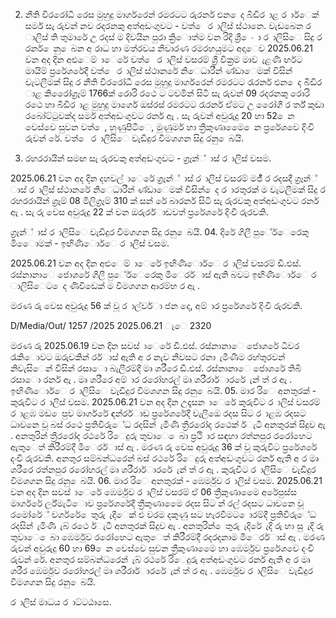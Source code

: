 02. නීති විරරෝධී රෙස මුහුදු මාර්ගරෙන් රමරටට රුරර්න එන ෙද බීඩිර ාළ ර ාර්ෙක් සමර් සැ රුවන් නව රදරනකු අත්අඩංගුවට - වත් ෙ ර ාලිස් ස්ථානෙ. වැඩබෙන ර ාලිස් ති තුමාරේ උ රදස් ම දිවයින පුරා ක්‍රිොත්ම වන රිදි ශ්‍රී ෙං ා ර ාලිසිෙ සිදු ර රර්න ෙනු ෙබන අ රාධ හා මත්රවය නිවාරණ රමරහයුමට අදාෙව 2025.06.21 වන අද දින අළුෙම් ාෙරේ වත් ෙ ර ාලිස් වසරම් ශ්‍රී වික්‍රම මාව ැළණි ර්ඟට මායිම් ප්‍රරේශරේදී වත් ෙ ර ාලිස් ස්ථානරේ නිෙධාරීන් ණ්ඩාෙමක් විසින් වැටලීමක් සිදු ර නීති විරරෝධී රෙස මුහුදු මාර්ගරෙන් රමරටට රැරර්න එන ෙද බීඩිර ාළ කිරෙෝග්‍රෑම් 1766ක් රොරි රථෙ ට ටවමින් සිටි සැ රුවන් 09 රදරනකු රොරි රථෙ හා බීඩිර ාළ මුහුදු මාර්ගෙ ඔස්රස් රමරටට රැරර්න ඒමට උ රෙෝගී ර ර්ත් කුඩා රබෝට්ටුවක්ද සමර් අත්අඩංගුවට රර්න ඇ . සැ රුවන් අවුරුදු 20 හා 52 ෙන වෙස්වෙ සුවන වත් ෙ, හුණුපිටිෙ, මුණුර්ම හා ත්‍රීකුණාමෙෙ ෙන ප්‍රරේශවෙ දිංචි රුවන් රේ. වත් ෙ ර ාලිසිෙ වැඩිදුර විමශගන සිදු රනු ෙබයි.

03. රහරරායින් සමඟ සැ රුරවකු අත්අඩංගුවට - ග්‍රෑන්් ාස් ර ාලිස් වසම.

2025.06.21 වන අද දින දහවල් ාෙරේ ග්‍රෑන්් ාස් ර ාලිස් වසරම් මජී් ර රදසදී ග්‍රෑන්් ාස් ර ාලිස් ස්ථානරේ නිෙධාරීන් ණ්ඩාෙමක් විසින් ෙද ර ාරතුරක් ම වැටලීමක් සිදු ර රහරරායින් ග්‍රෑම් 08 මිලිග්‍රෑම් 310 ක් සන් රේ බාරර්න සිටි සැ රුරවකු අත්අඩංගුවට රර්න ඇ . සැ රු වෙස අවුරුදු 22 ක් වන ඔරුරර්ාඩවත් ප්‍රරේශරේ දිංචි රුරවකි.

ග්‍රෑන්් ාස් ර ාලිසිෙ වැඩිදුර විමශගන සිදු රනු ෙබයි. 04. දිරේ ගිලී පුේර්ෙරෙකු මිෙොමක් - ඉඟිණිොර්ෙ ර ාලිස් වසම.

2025.06.21 වන අද දින අළුෙම් ාෙරේ ඉඟිණිොර්ෙ ර ාලිස් වසරම් ඩී.එස්. රස්නානාෙ ජොශරේ ගිලී පුේර්ෙරෙකු මිෙරර්ාස් ඇති බවට ඉඟිණිොර්ෙ ර ාලිසිෙට ෙද ණිවිඩෙක් ම විමශගන ආරම්භ ර ඇ .

මරණ රු වෙස අවුරුදු 56 ක් වූ ර ාල්වර්ා ජන දෙ, අම් ාර ප්‍රරේශරේ දිංචි රුරවකි.

D/Media/Out/ 1257 /2025 2025.06.21 ැෙ 2320

මරණ රු 2025.06.19 වන දින සවස් ාෙරේ ඩී.එස්. රස්නානාෙ ජොශරේ ධීවර රැකිොවට ඔරුවකින් රර්ාස් ඇති අ ර නැව නිවසට රනා ැමීණීම රහ්තුරවන් නිවැසිෙන් විසින් රසාො බැලීරම්දී මෘ ශරීරෙ ඩී.එස්. රස්නානාෙ ජොශරේ තිබී රසාො රර්න ඇ . මෘ ශරීරෙ අම් ාර රරෝහරල් මෘ ශරීරාර්ාරරේ ැන් ත් ර ඇ . ඉඟිණිොර්ෙ ර ාලිසිෙ වැඩිදුර විමශගන සිදු රනු ෙබයි. 05. මාර රිෙ අනතුරක් - කුරුවිට ර ාලිස් වසම. 2025.06.21 වන අද දින උදෑසන ාෙරේ කුරුවිට ර ාලිස් වසරම් ර ාළඹ මඩ ෙපුව මාර්ගරේ ඳන්රර්ාඩ ප්‍රරේශරේදී වැලිඔෙ රදස සිට ර ාළඹ රදසට ධාවනෙ වූ බස් රථෙ ප්‍රතිවිරුේධ රදසින් ැමිණි ත්‍රීරරෝද රථෙක් ර්ැටී අනතුරක් සිදුව ඇ . අනතුරින් ත්‍රීරරෝද රථරේ රිෙදුරු තුවාෙ ෙබා ප්‍රථි ාර සඳහා රත්නපුර රරෝහෙට ඇතුෙත් කිරීරම්දී මිෙරර්ාස් ඇ . මරණ රු වෙස අවුරුදු 36 ක් වූ කුරුවිට ප්‍රරේශරේ දංචි රුරවකි. අනතුර සම්බන්ධරෙන් බස් රථරේ රිෙදුරු අත්අඩංගුවට රර්න ඇති අ ර මෘ ශරීරෙ රත්නපුර රරෝහරල් මෘ ශරීරාර්ාරරේ ැන් ත් ර ඇ . කුරුවිට ර ාලිසිෙ වැඩිදුර විමශගන සිදු රනු ෙබයි. 06. මාර රිෙ අනතුරක් - ඹෙර්මුව ර ාලිස් වසම. 2025.06.21 වන අද දින සවස් ාෙරේ ඹෙර්මුව ර ාලිස් වසරම් ඒ 06 ත්‍රීකුණාමෙෙ අරේපුස්ස මාර්ගරේ ර්ල්මැටිොව ප්‍රරේශරේදී ත්‍රීකුණාමෙෙ රදස සිට න් රල් රදසට ධාවනෙ වූ රමෝරේ් වර්ගරේ ෙතුරු ැදිෙක් එ වරම දකුණු සට හැරවීමට ොරම්දී ප්‍රතිවිරුේධ රදසින් ැමිණි ැබ් රථෙ ර්ැටී අනතුරක් සිදුව ඇ . අනතුරින් ෙතුරු ැදිරේ ැදි රු හා සු ැදි රු තුවාෙ ෙබා ඹෙර්මුව රරෝහෙට ඇතුෙත් කිරීරම්දී රදරදනාම මිෙරර්ාස් ඇ . මරණ රුවන් අවුරුදු 60 හා 69 ෙන වෙස්වෙ සුවන ත්‍රීකුණාමෙෙ හා ඹෙර්මුව ප්‍රරේශවෙ දංචි රුවන් රේ. අනතුර සම්බන්ධරෙන් ැබ් රථරේ රිෙදුරු අත්අඩංගුවට රර්න ඇති අ ර මෘ ශරීර ඹෙර්මුව රරෝහරල් මෘ ශරීරාර්ාරරේ ැන් ත් ර ඇ . ඹෙර්මුව ර ාලිසිෙ වැඩිදුර විමශගන සිදු රනු ෙබයි.

ර ාලිස් මාධය ර ාට්ටඨාසෙ.